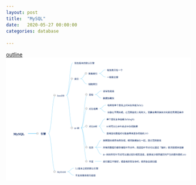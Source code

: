 ```yaml
---
layout: post
title:  "MySQL"
date:   2020-05-27 00:00:00
categories: database

---
```




[outline](/images/svg/MySQL.svg)
<img src="/images/svg/MySQL.svg">

